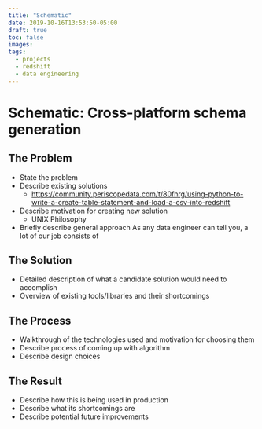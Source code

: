 ```yaml
---
title: "Schematic"
date: 2019-10-16T13:53:50-05:00
draft: true
toc: false
images:
tags: 
  - projects
  - redshift
  - data engineering
---
```

# Schematic: Cross-platform schema generation
## The Problem
- State the problem
- Describe existing solutions
  - https://community.periscopedata.com/t/80fhrg/using-python-to-write-a-create-table-statement-and-load-a-csv-into-redshift
- Describe motivation for creating new solution
  - UNIX Philosophy
- Briefly describe general approach
As any data engineer can tell you, a lot of our job consists of 
## The Solution
- Detailed description of what a candidate solution would need to accomplish
- Overview of existing tools/libraries and their shortcomings
## The Process
- Walkthrough of the technologies used and motivation for choosing them
- Describe process of coming up with algorithm
- Describe design choices
## The Result
- Describe how this is being used in production
- Describe what its shortcomings are
- Describe potential future improvements
